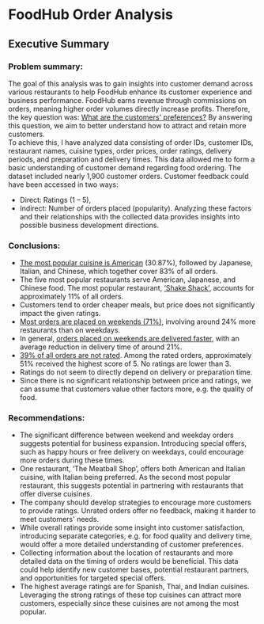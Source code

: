 # FoodHub Order Analysis

## Executive Summary

### Problem summary:  
The goal of this analysis was to gain insights into customer demand across various restaurants to help FoodHub enhance its customer experience and business performance. 
FoodHub earns revenue through commissions on orders, meaning higher order volumes directly increase profits. 
Therefore, the key question was: <u>What are the customers' preferences?</u> By answering this question, we aim to better understand how to attract and retain more customers.   
To achieve this, I have analyzed data consisting of order IDs, customer IDs, restaurant names, cuisine types, order prices, order ratings, delivery periods, 
and preparation and delivery times. This data allowed me to form a basic understanding of customer demand regarding food ordering.
The dataset included nearly 1,900 customer orders. Customer feedback could have been accessed in two ways:
- Direct: Ratings (1 – 5),
- Indirect: Number of orders placed (popularity).
Analyzing these factors and their relationships with the collected data provides insights into possible business development directions.

### Conclusions:
- <u>The most popular cuisine is American</u> (30.87%), followed by Japanese, Italian, and Chinese, which together cover 83% of all orders.
- The five most popular restaurants serve American, Japanese, and Chinese food. The most popular restaurant, <u>‘Shake Shack’</u>, accounts for approximately 11% of all orders.
-	Customers tend to order cheaper meals, but price does not significantly impact the given ratings.
- <u>Most orders are placed on weekends (71%)</u>, involving around 24% more restaurants than on weekdays.
-	In general, <u>orders placed on weekends are delivered faster</u>, with an average reduction in delivery time of around 21%.
-	<u>39% of all orders are not rated</u>. Among the rated orders, approximately 51% received the highest score of 5. No ratings are lower than 3.
-	Ratings do not seem to directly depend on delivery or preparation time.
-	Since there is no significant relationship between price and ratings, we can assume that customers value other factors more, e.g. the quality of food.

### Recommendations:
-	The significant difference between weekend and weekday orders suggests potential for business expansion. Introducing special offers, such as happy hours or free delivery on weekdays, could encourage more orders during these times.
-	One restaurant, ‘The Meatball Shop’, offers both American and Italian cuisine, with Italian being preferred. As the second most popular restaurant, this suggests potential in partnering with restaurants that offer diverse cuisines.
-	The company should develop strategies to encourage more customers to provide ratings. Unrated orders offer no feedback, making it harder to meet customers' needs.
-	While overall ratings provide some insight into customer satisfaction, introducing separate categories, e.g. for food quality and delivery time, would offer a more detailed understanding of customer preferences.
-	Collecting information about the location of restaurants and more detailed data on the timing of orders would be beneficial. This data could help identify new customer bases, potential restaurant partners, and opportunities for targeted special offers.
-	The highest average ratings are for Spanish, Thai, and Indian cuisines. Leveraging the strong ratings of these top cuisines can attract more customers, especially since these cuisines are not among the most popular.
